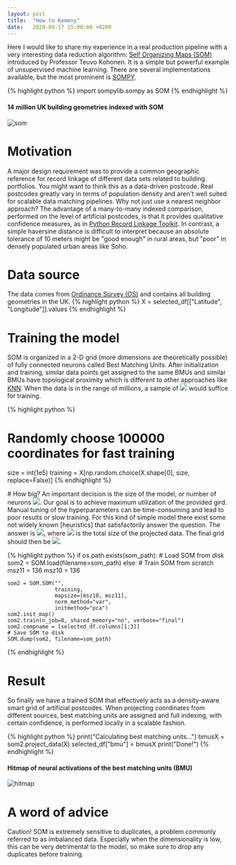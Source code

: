 ```yaml
---
layout: post
title:  "How to Kemeny"
date:   2020-09-17 15:00:00 +0200
---
```

Here I would like to share my experience in a real production pipeline with a very interesting data reduction algorithm: [Self Organizing Maps (SOM)][SOM] introduced by Professor Teuvo Kohonen. It is a simple but powerful example of unsupervised machine learning. There are several implementations available, but the most prominent is [SOMPY].   

{% highlight python %}
import sompylib.sompy as SOM
{% endhighlight %}

#### 14 million UK building geometries indexed with SOM
![som](https://github.com/GAnagno/myblog/blob/gh-pages/assets/images/som2.png?raw=true)

# Motivation
A major design requirement was to provide a common geographic reference for record linkage of different data sets related to building portfolios. You might want to think this as a data-driven postcode. Real postcodes greatly vary in terms of population density and aren't well suited for scalable data matching pipelines. Why not just use a nearest neighbor approach? The advantage of a many-to-many indexed comparison, performed on the level of artificial postcodes, is that it provides qualitative confidence measures, as in [Python Record Linkage Toolkit]. In contrast, a simple haversine distance is difficult to interpret because an absolute tolerance of 10 meters might be "good enough" in rural areas, but "poor" in densely populated urban areas like Soho.

# Data source
The data comes from [Ordinance Survey (OS)][OS] and contains all building geometries in the UK.
{% highlight python %}
X = selected_df[["Latitude", "Longitude"]].values
{% endhighlight %}

# Training the model
SOM is organized in a 2-D grid (more dimensions are theoretically possible) of fully connected neurons called Best Matching Units. After initialization and training, similar data points get assigned to the same BMUs and similar BMUs have topological proximity which is different to other approaches like [KNN]. When the data is in the range of millions, a sample of <img src="https://render.githubusercontent.com/render/math?math=1e5"> would suffice for training.

{% highlight python %}
# Randomly choose 100000 coordinates for fast training
size = int(1e5)
training = X[np.random.choice(X.shape[0], size, replace=False)]
{% endhighlight %}
<div style="page-break-after: always;"></div>
# How big?
An important decision is the size of the model, or number of neurons <img src="https://render.githubusercontent.com/render/math?math=M">. Our goal is to achieve maximum utilization of the provided gird. Manual tuning of the hyperparameters can be time-consuming and lead to poor results or slow training. For this kind of simple model there exist some not widely known [heuristics] that satisfactorily answer the question. The answer is <img src="https://render.githubusercontent.com/render/math?math=M \approx 5 sqrt(N)">, where <img src="https://render.githubusercontent.com/render/math?math=N"> is the total size of the projected data. The final grid should then be <img src="https://render.githubusercontent.com/render/math?math=sqrt(M) \times sqrt(M)">.

{% highlight python %}
if os.path.exists(som_path):
    # Load SOM from disk
    som2 = SOM.load(filename=som_path)
else:
    # Train SOM from scratch
    msz11 = 136
    msz10 = 136

    som2 = SOM.SOM("",
                   training,
                   mapsize=[msz10, msz11],
                   norm_method="var",
                   initmethod="pca")
    som2.init_map()
    som2.train(n_job=8, shared_memory="no", verbose="final")
    som2.compname = [selected_df.columns[1:3]]
    # Save SOM to disk
    SOM.dump(som2, filename=som_path)
{% endhighlight %}

# Result
So finally we have a trained SOM that effectively acts as a density-aware smart grid of artificial postcodes. When projecting coordinates from different sources, best matching units are assigned and full indexing, with certain confidence, is performed locally in a scalable fashion.

{% highlight python %}
print("Calculating best matching units...")
bmusX = som2.project_data(X)
selected_df["bmu"] = bmusX
print("Done!")
{% endhighlight %}


#### Hitmap of neural activations of the best matching units (BMU)

![hitmap](https://github.com/GAnagno/myblog/blob/gh-pages/assets/images/hitmap.png?raw=true)

# A word of advice
Caution! SOM is extremely sensitive to duplicates, a problem commonly referred to as imbalanced data. Especially when the dimensionality is low, this can be very detrimental to the model, so make sure to drop any duplicates before training.

[SOM]: https://en.wikipedia.org/wiki/Self-organizing_map
[OS]: https://www.ordnancesurvey.co.uk/
[SOMPY]: https://github.com/sevamoo/SOMPY
[Python Record Linkage Toolkit]: https://recordlinkage.readthedocs.io/en/latest/ref-index.html
[KNN]: https://en.wikipedia.org/wiki/K-nearest_neighbors_algorithm
[heuristics]: https://www.researchgate.net/post/How_many_nodes_for_self-organizing_maps
